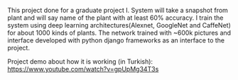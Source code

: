 This project done for a graduate project I. System will take a snapshot
from plant and will say name of the plant with at least 60% accuracy. I
train the system using deep learning architectures(Alexnet, GoogleNet and
CaffeNet) for about 1000 kinds of plants. The network trained with ~600k
pictures and interface developed with python django frameworks as an
interface to the project.

Project demo about how it is working (in Turkish): https://www.youtube.com/watch?v=gpUpMg34T3s
